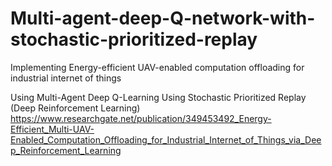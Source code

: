 # Multi-agent-deep-Q-network-with-stochastic-prioritized-replay

Implementing Energy-efficient UAV-enabled computation offloading for industrial internet of things

Using Multi-Agent Deep Q-Learning Using Stochastic Prioritized Replay (Deep Reinforcement Learning)
https://www.researchgate.net/publication/349453492_Energy-Efficient_Multi-UAV-Enabled_Computation_Offloading_for_Industrial_Internet_of_Things_via_Deep_Reinforcement_Learning 
